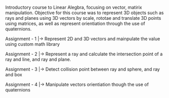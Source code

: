 Introductory course to Linear Alegbra, focusing on vector, matirix 
manipulation. Objective for this course was to represent 3D objects such
as rays and planes using 3D vectors by scale, rototae and translate 3D points using matrices, as well as represent orientiation through the use of 
quaternions.


Assignment - 1
	|-> Represent 2D and 3D vectors and mainpulate the value using custom math library

Assignment - 2
	|-> Represent a ray and calculate the intersection point of a ray and line, and ray and plane.

Assignment - 3
	|-> Detect collision point between ray and sphere, and ray and box

Assignment - 4
	|-> Manipulate vectors orientiation though the use of quaternions
